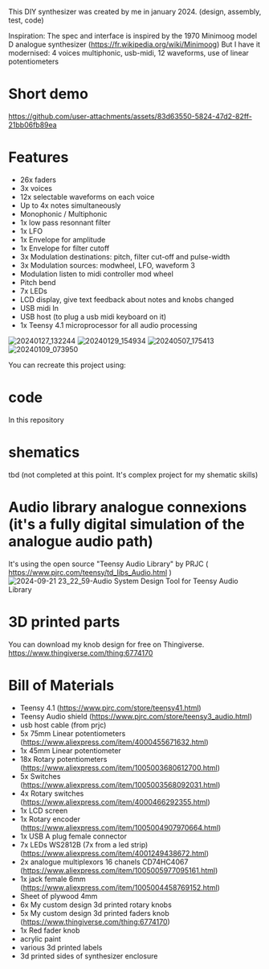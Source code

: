 This DIY synthesizer was created by me in january 2024. (design, assembly, test, code)

Inspiration: The spec and interface is inspired by the 1970 Minimoog model D analogue synthesizer (https://fr.wikipedia.org/wiki/Minimoog)
But I have it modernised: 4 voices multiphonic, usb-midi, 12 waveforms, use of linear potentiometers

# Short demo
https://github.com/user-attachments/assets/83d63550-5824-47d2-82ff-21bb06fb89ea

# Features
- 26x faders
- 3x voices
- 12x selectable waveforms on each voice
- Up to 4x notes simultaneously
- Monophonic / Multiphonic
- 1x low pass resonnant filter
- 1x LFO
- 1x Envelope for amplitude
- 1x Envelope for filter cutoff
- 3x Modulation destinations: pitch, filter cut-off and pulse-width
- 3x Modulation sources: modwheel, LFO, waveform 3
- Modulation listen to midi controller mod wheel
- Pitch bend
- 7x LEDs
- LCD display, give text feedback about notes and knobs changed
- USB midi In
- USB host (to plug a usb midi keyboard on it)
- 1x Teensy 4.1 microprocessor for all audio processing

![20240127_132244](https://github.com/user-attachments/assets/ca2eb124-2db5-49ac-ac9a-af0de6883007)
![20240129_154934](https://github.com/user-attachments/assets/62fbcdee-c000-49c3-8ec4-e17262387ee9)
![20240507_175413](https://github.com/user-attachments/assets/8f0f3085-c412-4e98-9714-f11e11df9299)
![20240109_073950](https://github.com/user-attachments/assets/cb40a885-a8ef-45ae-9ac5-cef7777bf6d3)

You can recreate this project using:

# code 
In this repository

# shematics
tbd (not completed at this point. It's complex project for my shematic skills)

# Audio library analogue connexions (it's a fully digital simulation of the analogue audio path)
It's using the open source "Teensy Audio Library" by PRJC ( https://www.pjrc.com/teensy/td_libs_Audio.html )
![2024-09-21 23_22_59-Audio System Design Tool for Teensy Audio Library](https://github.com/user-attachments/assets/b7d9e195-5441-40b6-9113-86c80dd63448)

# 3D printed parts
You can download my knob design for free on Thingiverse.
https://www.thingiverse.com/thing:6774170

# Bill of Materials
- Teensy 4.1 (https://www.pjrc.com/store/teensy41.html)
- Teensy Audio shield (https://www.pjrc.com/store/teensy3_audio.html)
- usb host cable (from prjc)
- 5x 75mm Linear potentiometers  (https://www.aliexpress.com/item/4000455671632.html)
- 1x 45mm Linear potentiometer 
- 18x Rotary potentiometers (https://www.aliexpress.com/item/1005003680612700.html)
- 5x Switches (https://www.aliexpress.com/item/1005003568092031.html)
- 4x Rotary switches (https://www.aliexpress.com/item/4000466292355.html)
- 1x LCD screen
- 1x Rotary encoder (https://www.aliexpress.com/item/1005004907970664.html)
- 1x USB A plug female connector
- 7x LEDs WS2812B (7x from a led strip) (https://www.aliexpress.com/item/4001249438672.html)
- 2x analogue multiplexors 16 chanels CD74HC4067 (https://www.aliexpress.com/item/1005005977095161.html)
- 1x jack female 6mm (https://www.aliexpress.com/item/1005004458769152.html)
- Sheet of plywood 4mm
- 6x My custom design 3d printed rotary knobs
- 5x My custom design 3d printed faders knob (https://www.thingiverse.com/thing:6774170)
- 1x Red fader knob
- acrylic paint
- various 3d printed labels
- 3d printed sides of synthesizer enclosure
